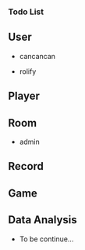 ### Todo List

## User

* cancancan

* rolify

## Player

## Room

* admin

## Record


## Game


## Data Analysis

* To be continue...


